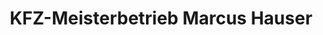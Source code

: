 ---
title: "KFZ-Meisterbetrieb Marcus Hauser"
url: /bad-neuenahr-ahrweiler/kfz-meisterbetrieb-marcus-hauser/
shop: Autowerkstatt
---